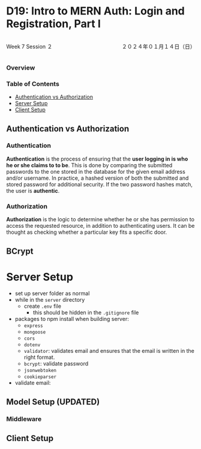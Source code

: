 # D19: Intro to MERN Auth: Login and Registration, Part I

<div style="display: flex; justify-content: space-between;">
    <p>Week 7 Session ２</p>
    <p>２０２４年０１月１４日（日）</p>
</div>

### Overview

### Table of Contents
- [Authentication vs Authorization](#authentication-vs-authorization)
- [Server Setup](#server-setup)
- [Client Setup](#client-setup)

## Authentication vs Authorization

### Authentication
**Authentication** is the process of ensuring that the **user logging in is who he or she claims to to be**. This is done by comparing the submitted passwords to the one stored in the database for the given email address and/or username. In practice, a hashed version of both the submitted and stored password for additional security. If the two password hashes match, the user is **authentic**.

### Authorization
**Authorization** is the logic to determine whether he or she has permission to access the requested resource, in addition to authenticating users. It can be thought as checking whether a particular key fits a specific door.

## BCrypt


# Server Setup
- set up server folder as normal
- while in the `server` directory
    - create `.env` file
        - this should be hidden in the `.gitignore` file
- packages to npm install when building server:
    - `express`
    - `mongoose`
    - `cors`
    - `dotenv`
    - `validator`: validates email and ensures that the email is written in the right format.
    - `bcrypt`: validate password
    - `jsonwebtoken`
    - `cookieparser`
- validate email:

## Model Setup (UPDATED)
### Middleware


## Client Setup